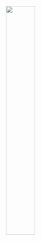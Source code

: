 <div align=center><img src="https://timemachine-blog.oss-cn-beijing.aliyuncs.com/img/siguachaodan.pic.jpg" width="40%" height="40%"></div>